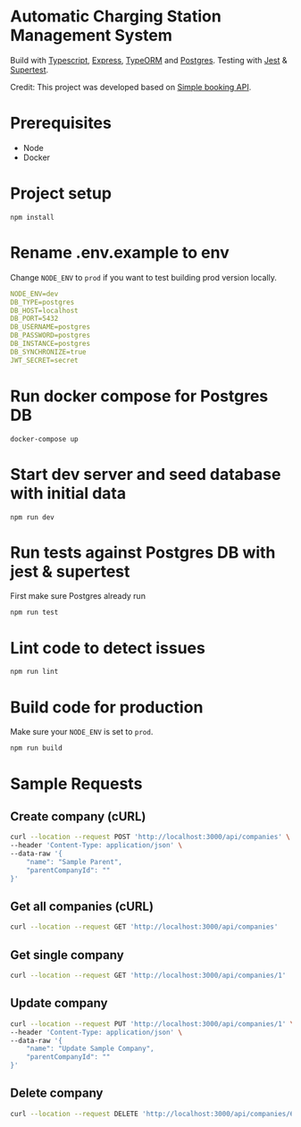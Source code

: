 # Automatic Charging Station Management System

Build with [Typescript](https://www.typescriptlang.org), [Express](https://expressjs.com), [TypeORM](https://typeorm.io) and [Postgres](https://www.postgresql.org).
Testing with [Jest](https://jestjs.io) &  [Supertest](https://github.com/visionmedia/supertest).

Credit: This project was developed based on [Simple booking API](https://github.com/ihaback/booking-api).

# Prerequisites
- Node
- Docker

# Project setup
```
npm install
```

# Rename .env.example to env
Change `NODE_ENV` to `prod` if you want to test building prod version locally.

```yaml
NODE_ENV=dev
DB_TYPE=postgres
DB_HOST=localhost
DB_PORT=5432
DB_USERNAME=postgres
DB_PASSWORD=postgres
DB_INSTANCE=postgres
DB_SYNCHRONIZE=true
JWT_SECRET=secret
```

# Run docker compose for Postgres DB
```
docker-compose up
```

# Start dev server and seed database with initial data
```
npm run dev
```

# Run tests against Postgres DB with jest & supertest
First make sure Postgres already run

```
npm run test
```

# Lint code to detect issues
```
npm run lint
```

# Build code for production
Make sure your `NODE_ENV` is set to `prod`.

```
npm run build
```

# Sample Requests

## Create company (cURL)
```bash
curl --location --request POST 'http://localhost:3000/api/companies' \
--header 'Content-Type: application/json' \
--data-raw '{
	"name": "Sample Parent",
	"parentCompanyId": ""
}'
```

## Get all companies (cURL)
```bash
curl --location --request GET 'http://localhost:3000/api/companies'
```

## Get single company
```bash
curl --location --request GET 'http://localhost:3000/api/companies/1'
```

## Update company
```bash
curl --location --request PUT 'http://localhost:3000/api/companies/1' \
--header 'Content-Type: application/json' \
--data-raw '{
	"name": "Update Sample Company",
	"parentCompanyId": ""
}'
```

## Delete company
```bash
curl --location --request DELETE 'http://localhost:3000/api/companies/6'
```
